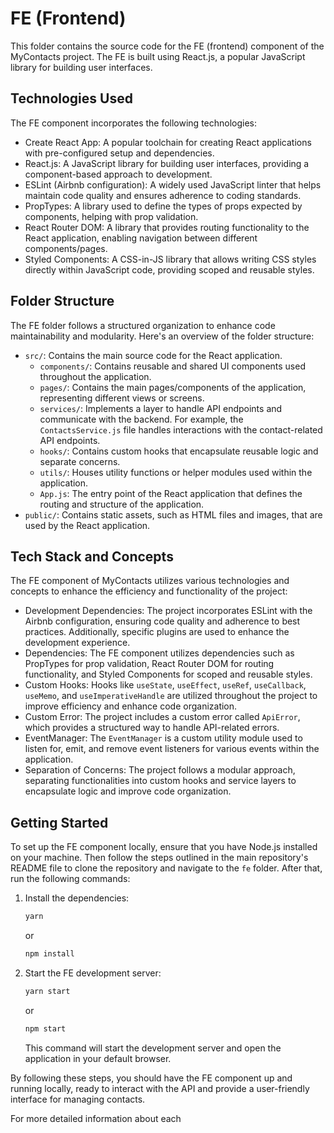 # FE (Frontend)

This folder contains the source code for the FE (frontend) component of the MyContacts project. The FE is built using React.js, a popular JavaScript library for building user interfaces.

## Technologies Used

The FE component incorporates the following technologies:

- Create React App: A popular toolchain for creating React applications with pre-configured setup and dependencies.
- React.js: A JavaScript library for building user interfaces, providing a component-based approach to development.
- ESLint (Airbnb configuration): A widely used JavaScript linter that helps maintain code quality and ensures adherence to coding standards.
- PropTypes: A library used to define the types of props expected by components, helping with prop validation.
- React Router DOM: A library that provides routing functionality to the React application, enabling navigation between different components/pages.
- Styled Components: A CSS-in-JS library that allows writing CSS styles directly within JavaScript code, providing scoped and reusable styles.

## Folder Structure

The FE folder follows a structured organization to enhance code maintainability and modularity. Here's an overview of the folder structure:

- `src/`: Contains the main source code for the React application.
  - `components/`: Contains reusable and shared UI components used throughout the application.
  - `pages/`: Contains the main pages/components of the application, representing different views or screens.
  - `services/`: Implements a layer to handle API endpoints and communicate with the backend. For example, the `ContactsService.js` file handles interactions with the contact-related API endpoints.
  - `hooks/`: Contains custom hooks that encapsulate reusable logic and separate concerns.
  - `utils/`: Houses utility functions or helper modules used within the application.
  - `App.js`: The entry point of the React application that defines the routing and structure of the application.
- `public/`: Contains static assets, such as HTML files and images, that are used by the React application.

## Tech Stack and Concepts

The FE component of MyContacts utilizes various technologies and concepts to enhance the efficiency and functionality of the project:

- Development Dependencies: The project incorporates ESLint with the Airbnb configuration, ensuring code quality and adherence to best practices. Additionally, specific plugins are used to enhance the development experience.
- Dependencies: The FE component utilizes dependencies such as PropTypes for prop validation, React Router DOM for routing functionality, and Styled Components for scoped and reusable styles.
- Custom Hooks: Hooks like `useState`, `useEffect`, `useRef`, `useCallback`, `useMemo`, and `useImperativeHandle` are utilized throughout the project to improve efficiency and enhance code organization.
- Custom Error: The project includes a custom error called `ApiError`, which provides a structured way to handle API-related errors.
- EventManager: The `EventManager` is a custom utility module used to listen for, emit, and remove event listeners for various events within the application.
- Separation of Concerns: The project follows a modular approach, separating functionalities into custom hooks and service layers to encapsulate logic and improve code organization.

## Getting Started

To set up the FE component locally, ensure that you have Node.js installed on your machine. Then follow the steps outlined in the main repository's README file to clone the repository and navigate to the `fe` folder. After that, run the following commands:

1. Install the dependencies:

   ```bash
   yarn
   ```
   
    or
   
   ```bash
   npm install
   ```

2. Start the FE development server:

   ```bash
   yarn start
   ```
   
    or
   
   ```bash
   npm start
   ```

   This command will start the development server and open the application in your default browser.

By following these steps, you should have the FE component up and running locally, ready to interact with the API and provide a user-friendly interface for managing contacts.

For more detailed information about each

